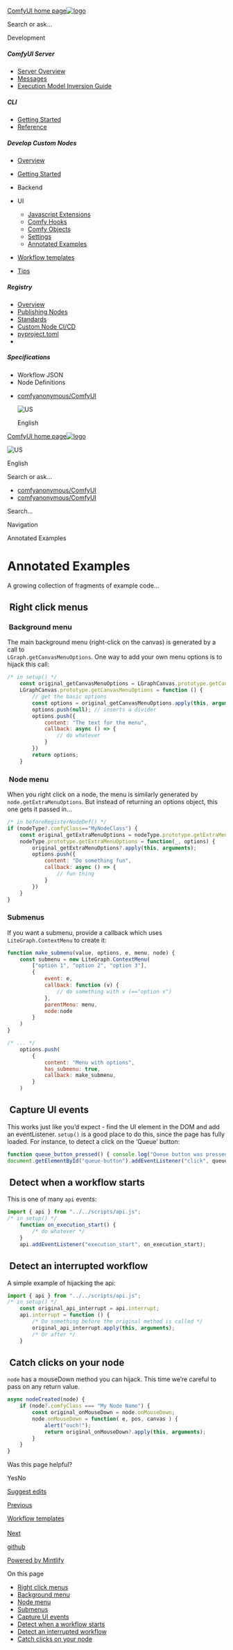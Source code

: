 [ComfyUI home page![logo](https://mintlify.s3.us-west-1.amazonaws.com/dripart/logo.png)](http://docs.comfy.org/)

Search or ask...

Development

##### ComfyUI Server

- [Server Overview](http://docs.comfy.org/essentials/comfyui-server/comms_overview)
- [Messages](http://docs.comfy.org/essentials/comfyui-server/comms_messages)
- [Execution Model Inversion Guide](http://docs.comfy.org/essentials/comfyui-server/execution_model_inversion_guide)

##### CLI

- [Getting Started](http://docs.comfy.org/comfy-cli/getting-started)
- [Reference](http://docs.comfy.org/comfy-cli/reference)

##### Develop Custom Nodes

- [Overview](http://docs.comfy.org/custom-nodes/overview)
- [Getting Started](http://docs.comfy.org/custom-nodes/walkthrough)
- Backend
- UI
  
  - [Javascript Extensions](http://docs.comfy.org/custom-nodes/js/javascript_overview)
  - [Comfy Hooks](http://docs.comfy.org/custom-nodes/js/javascript_hooks)
  - [Comfy Objects](http://docs.comfy.org/custom-nodes/js/javascript_objects_and_hijacking)
  - [Settings](http://docs.comfy.org/custom-nodes/js/javascript_settings)
  - [Annotated Examples](http://docs.comfy.org/custom-nodes/js/javascript_examples)
- [Workflow templates](http://docs.comfy.org/custom-nodes/workflow_templates)
- [Tips](http://docs.comfy.org/custom-nodes/tips)

##### Registry

- [Overview](http://docs.comfy.org/registry/overview)
- [Publishing Nodes](http://docs.comfy.org/registry/publishing)
- [Standards](http://docs.comfy.org/registry/standards)
- [Custom Node CI/CD](http://docs.comfy.org/registry/cicd)
- [pyproject.toml](http://docs.comfy.org/registry/specifications)
- [](http://docs.comfy.org/)

##### Specifications

- Workflow JSON
- Node Definitions

<!--THE END-->

- [comfyanonymous/ComfyUI](https://github.com/comfyanonymous/ComfyUI)
  
  ![US](https://purecatamphetamine.github.io/country-flag-icons/1x1/US.svg)
  
  English

[ComfyUI home page![logo](https://mintlify.s3.us-west-1.amazonaws.com/dripart/logo.png)](http://docs.comfy.org/)

![US](https://purecatamphetamine.github.io/country-flag-icons/1x1/US.svg)

English

Search or ask...

- [comfyanonymous/ComfyUI](https://github.com/comfyanonymous/ComfyUI)
- [comfyanonymous/ComfyUI](https://github.com/comfyanonymous/ComfyUI)

Search...

Navigation

Annotated Examples

# Annotated Examples

A growing collection of fragments of example code…

## [​](http://docs.comfy.org#right-click-menus) Right click menus

### [​](http://docs.comfy.org#background-menu) Background menu

The main background menu (right-click on the canvas) is generated by a call to  
`LGraph.getCanvasMenuOptions`. One way to add your own menu options is to hijack this call:

```javascript
/* in setup() */
    const original_getCanvasMenuOptions = LGraphCanvas.prototype.getCanvasMenuOptions;
    LGraphCanvas.prototype.getCanvasMenuOptions = function () {
        // get the basic options 
        const options = original_getCanvasMenuOptions.apply(this, arguments);
        options.push(null); // inserts a divider
        options.push({
            content: "The text for the menu",
            callback: async () => {
                // do whatever
            }
        })
        return options;
    }
```

### [​](http://docs.comfy.org#node-menu) Node menu

When you right click on a node, the menu is similarly generated by `node.getExtraMenuOptions`. But instead of returning an options object, this one gets it passed in…

```javascript
/* in beforeRegisterNodeDef() */
if (nodeType?.comfyClass=="MyNodeClass") { 
    const original_getExtraMenuOptions = nodeType.prototype.getExtraMenuOptions;
    nodeType.prototype.getExtraMenuOptions = function(_, options) {
        original_getExtraMenuOptions?.apply(this, arguments);
        options.push({
            content: "Do something fun",
            callback: async () => {
                // fun thing
            }
        })
    }   
}
```

### [​](http://docs.comfy.org#submenus) Submenus

If you want a submenu, provide a callback which uses `LiteGraph.ContextMenu` to create it:

```javascript
function make_submenu(value, options, e, menu, node) {
    const submenu = new LiteGraph.ContextMenu(
        ["option 1", "option 2", "option 3"],
        { 
            event: e, 
            callback: function (v) { 
                // do something with v (=="option x")
            }, 
            parentMenu: menu, 
            node:node
        }
    )
}

/* ... */
    options.push(
        {
            content: "Menu with options",
            has_submenu: true,
            callback: make_submenu,
        }
    )
```

## [​](http://docs.comfy.org#capture-ui-events) Capture UI events

This works just like you’d expect - find the UI element in the DOM and add an eventListener. `setup()` is a good place to do this, since the page has fully loaded. For instance, to detect a click on the ‘Queue’ button:

```javascript
function queue_button_pressed() { console.log("Queue button was pressed!") }
document.getElementById("queue-button").addEventListener("click", queue_button_pressed);
```

## [​](http://docs.comfy.org#detect-when-a-workflow-starts) Detect when a workflow starts

This is one of many `api` events:

```javascript
import { api } from "../../scripts/api.js";
/* in setup() */
    function on_execution_start() { 
        /* do whatever */
    }
    api.addEventListener("execution_start", on_execution_start);
```

## [​](http://docs.comfy.org#detect-an-interrupted-workflow) Detect an interrupted workflow

A simple example of hijacking the api:

```javascript
import { api } from "../../scripts/api.js";
/* in setup() */
    const original_api_interrupt = api.interrupt;
    api.interrupt = function () {
        /* Do something before the original method is called */
        original_api_interrupt.apply(this, arguments);
        /* Or after */
    }
```

## [​](http://docs.comfy.org#catch-clicks-on-your-node) Catch clicks on your node

`node` has a mouseDown method you can hijack. This time we’re careful to pass on any return value.

```javascript
async nodeCreated(node) {
    if (node?.comfyClass === "My Node Name") {
        const original_onMouseDown = node.onMouseDown;
        node.onMouseDown = function( e, pos, canvas ) {
            alert("ouch!");
            return original_onMouseDown?.apply(this, arguments);
        }        
    }
}
```

Was this page helpful?

YesNo

[Suggest edits](https://github.com/comfy-org/docs/edit/main/custom-nodes/js/javascript_examples.mdx)

[Previous](http://docs.comfy.org/custom-nodes/js/javascript_settings)

[Workflow templates  
\
Next](http://docs.comfy.org/custom-nodes/workflow_templates)

[github](https://github.com/comfyanonymous/ComfyUI/)

[Powered by Mintlify](https://mintlify.com/preview-request?utm_campaign=poweredBy&utm_medium=referral&utm_source=docs.comfy.org)

On this page

- [Right click menus](http://docs.comfy.org#right-click-menus)
- [Background menu](http://docs.comfy.org#background-menu)
- [Node menu](http://docs.comfy.org#node-menu)
- [Submenus](http://docs.comfy.org#submenus)
- [Capture UI events](http://docs.comfy.org#capture-ui-events)
- [Detect when a workflow starts](http://docs.comfy.org#detect-when-a-workflow-starts)
- [Detect an interrupted workflow](http://docs.comfy.org#detect-an-interrupted-workflow)
- [Catch clicks on your node](http://docs.comfy.org#catch-clicks-on-your-node)